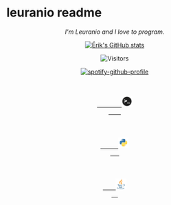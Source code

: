# leuranio readme
<div align="center">
    <i>
    I'm Leuranio and I love to program.
    </i>

[![Érik's GitHub stats](https://github-readme-stats.vercel.app/api?username=leuranio&hide=prs&theme=light&count_private=true&hide_border=true&show_icons=true&border_radius=30&icon_color=68D89B&custom_title=Leuranio)](https://github.com/leuranio)

![Visitors](https://visitor-badge.glitch.me/badge?page_id=leuranio)

[![spotify-github-profile](https://spotify-github-profile.vercel.app/api/view?uid=317s7twra5urbqc6tg5nsmbzzroa&cover_image=true&theme=novatorem&bar_color=53b14f&bar_color_cover=false)]()

<code>
    <a href="https://wikipedia.org/wiki/Computer_terminal">
        <img height="25" src="assets/terminal.png">
    </a>
<code>
<code>
    <a href="https://www.python.org/">
        <img height="25" src="assets/python.png">
    </a>
<code>
<code>
    <a href="https://www.java.com/">
        <img height="25" src="assets/java.png">
    </a>
<code>
</div>

<!---
Spotify github profile: https://github.com/kittinan/spotify-github-profile
-->
